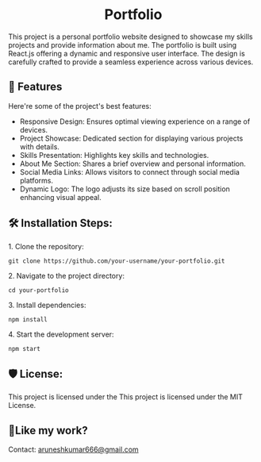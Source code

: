 <h1 align="center" id="title">Portfolio</h1>

<p id="description">This project is a personal portfolio website designed to showcase my skills projects and provide information about me. The portfolio is built using React.js offering a dynamic and responsive user interface. The design is carefully crafted to provide a seamless experience across various devices.</p>

  
  
<h2>🧐 Features</h2>

Here're some of the project's best features:

*   Responsive Design: Ensures optimal viewing experience on a range of devices.
*   Project Showcase: Dedicated section for displaying various projects with details.
*   Skills Presentation: Highlights key skills and technologies.
*   About Me Section: Shares a brief overview and personal information.
*   Social Media Links: Allows visitors to connect through social media platforms.
*   Dynamic Logo: The logo adjusts its size based on scroll position enhancing visual appeal.

<h2>🛠️ Installation Steps:</h2>

<p>1. Clone the repository:</p>

```
git clone https://github.com/your-username/your-portfolio.git
```

<p>2. Navigate to the project directory:</p>

```
cd your-portfolio
```

<p>3. Install dependencies:</p>

```
npm install
```

<p>4. Start the development server:</p>

```
npm start
```

<h2>🛡️ License:</h2>

This project is licensed under the This project is licensed under the MIT License.

<h2>💖Like my work?</h2>

Contact: aruneshkumar666@gmail.com
